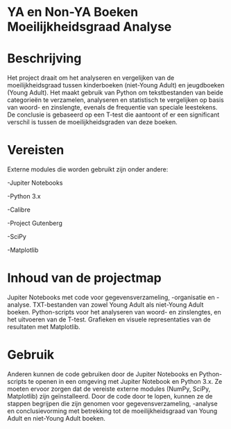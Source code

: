 # YA en Non-YA Boeken Moeilijkheidsgraad Analyse
# Beschrijving
Het project draait om het analyseren en vergelijken van de moeilijkheidsgraad tussen kinderboeken (niet-Young Adult) en jeugdboeken (Young Adult). Het maakt gebruik van Python om tekstbestanden van beide categorieën te verzamelen, analyseren en statistisch te vergelijken op basis van woord- en zinslengte, evenals de frequentie van speciale leestekens. De conclusie is gebaseerd op een T-test die aantoont of er een significant verschil is tussen de moeilijkheidsgraden van deze boeken.
# Vereisten
Externe modules die worden gebruikt zijn onder andere:

-Jupiter Notebooks

-Python 3.x

-Calibre

-Project Gutenberg

-SciPy

-Matplotlib
# Inhoud van de projectmap
Jupiter Notebooks met code voor gegevensverzameling, -organisatie en -analyse.
TXT-bestanden van zowel Young Adult als niet-Young Adult boeken.
Python-scripts voor het analyseren van woord- en zinslengtes, en het uitvoeren van de T-test.
Grafieken en visuele representaties van de resultaten met Matplotlib.
# Gebruik
Anderen kunnen de code gebruiken door de Jupiter Notebooks en Python-scripts te openen in een omgeving met Jupiter Notebook en Python 3.x. Ze moeten ervoor zorgen dat de vereiste externe modules (NumPy, SciPy, Matplotlib) zijn geïnstalleerd. Door de code door te lopen, kunnen ze de stappen begrijpen die zijn genomen voor gegevensverzameling, -analyse en conclusievorming met betrekking tot de moeilijkheidsgraad van Young Adult en niet-Young Adult boeken.

